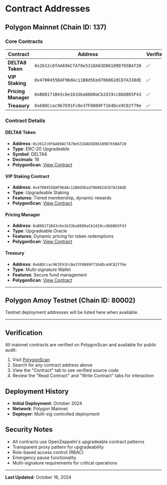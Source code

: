 # Contract Addresses

## Polygon Mainnet (Chain ID: 137)

### Core Contracts

| Contract | Address | Verified |
|----------|---------|----------|
| **DELTA8 Token** | `0x2612c0fAA69ACfA78e5318A03D86109D765BAf20` | ✅ |
| **VIP Staking** | `0x4700455DAF96dAc11B8d5Eed706062dCD7A338dE` | ✅ |
| **Pricing Manager** | `0xB08171B43c6e1633ba66D0aCb2d19cc8bD865F43` | ✅ |
| **Treasury** | `0x68DCcac967E91Fc0e37F8089F7164Dce9C82f79e` | ✅ |

### Contract Details

#### DELTA8 Token
- **Address**: `0x2612c0fAA69ACfA78e5318A03D86109D765BAf20`
- **Type**: ERC-20 Upgradeable
- **Symbol**: DELTA8
- **Decimals**: 18
- **PolygonScan**: [View Contract](https://polygonscan.com/address/0x2612c0fAA69ACfA78e5318A03D86109D765BAf20)

#### VIP Staking Contract
- **Address**: `0x4700455DAF96dAc11B8d5Eed706062dCD7A338dE`
- **Type**: Upgradeable Staking
- **Features**: Tiered membership, dynamic rewards
- **PolygonScan**: [View Contract](https://polygonscan.com/address/0x4700455DAF96dAc11B8d5Eed706062dCD7A338dE)

#### Pricing Manager
- **Address**: `0xB08171B43c6e1633ba66D0aCb2d19cc8bD865F43`
- **Type**: Upgradeable Oracle
- **Features**: Dynamic pricing for token redemptions
- **PolygonScan**: [View Contract](https://polygonscan.com/address/0xB08171B43c6e1633ba66D0aCb2d19cc8bD865F43)

#### Treasury
- **Address**: `0x68DCcac967E91Fc0e37F8089F7164Dce9C82f79e`
- **Type**: Multi-signature Wallet
- **Features**: Secure fund management
- **PolygonScan**: [View Contract](https://polygonscan.com/address/0x68DCcac967E91Fc0e37F8089F7164Dce9C82f79e)

---

## Polygon Amoy Testnet (Chain ID: 80002)

Testnet deployment addresses will be listed here when available.

---

## Verification

All mainnet contracts are verified on PolygonScan and available for public audit:

1. Visit [PolygonScan](https://polygonscan.com)
2. Search for any contract address above
3. View the "Contract" tab to see verified source code
4. Review the "Read Contract" and "Write Contract" tabs for interaction

## Deployment History

- **Initial Deployment**: October 2024
- **Network**: Polygon Mainnet
- **Deployer**: Multi-sig controlled deployment

## Security Notes

- All contracts use OpenZeppelin's upgradeable contract patterns
- Transparent proxy pattern for upgradeability
- Role-based access control (RBAC)
- Emergency pause functionality
- Multi-signature requirements for critical operations

---

**Last Updated**: October 16, 2024

